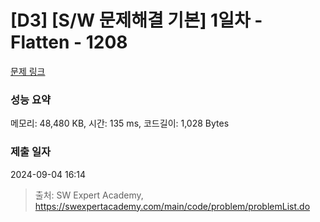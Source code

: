 # [D3] [S/W 문제해결 기본] 1일차 - Flatten - 1208 

[문제 링크](https://swexpertacademy.com/main/code/problem/problemDetail.do?contestProbId=AV139KOaABgCFAYh) 

### 성능 요약

메모리: 48,480 KB, 시간: 135 ms, 코드길이: 1,028 Bytes

### 제출 일자

2024-09-04 16:14



> 출처: SW Expert Academy, https://swexpertacademy.com/main/code/problem/problemList.do